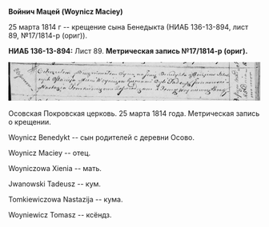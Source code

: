 **Войнич Мацей (Woynicz Maciey)**

25 марта 1814 г -- крещение сына Бенедыкта (НИАБ 136-13-894, лист 89,
№17/1814-р (ориг)).

**НИАБ 136-13-894:** Лист 89. **Метрическая запись №17/1814-р (ориг).**

![](./media/c801714d62252dfb8ccd0b418574ac0b5444aa5e.png)

Осовская Покровская церковь. 25 марта 1814 года. Метрическая запись о
крещении.

Woynicz Benedykt -- сын родителей с деревни Осовo.

Woynicz Maciey -- отец.

Woyniczowa Xienia -- мать.

Jwanowski Tadeusz -- кум.

Tomkiewiczowa Nastazija -- кума.

Woyniewicz Tomasz -- ксёндз.
